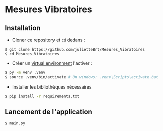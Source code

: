 # Mesures Vibratoires

## Installation

* Cloner ce repository et `cd` dedans :
```
$ git clone https://github.com/julietteBrt/Mesures_Vibratoires
$ cd Mesures_Vibratoires
```
* Créer un [virtual environment](https://docs.python.org/3/tutorial/venv.html) l'activer :
```bash
$ py -m venv .venv
$ source .venv/bin/activate # On windows: .venv\Scripts\activate.bat
```
* Installer les bibliothèques nécessaires
```bash
$ pip install -r requirements.txt
```

## Lancement de l'application
```
$ main.py
```
